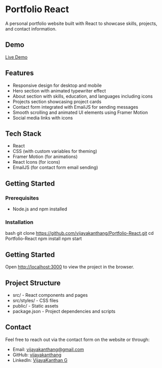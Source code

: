 # Portfolio React

A personal portfolio website built with React to showcase skills, projects, and contact information.

## Demo

[Live Demo](https://your-portfolio-url.vercel.app)

## Features

- Responsive design for desktop and mobile
- Hero section with animated typewriter effect
- About section with skills, education, and languages including icons
- Projects section showcasing project cards
- Contact form integrated with EmailJS for sending messages
- Smooth scrolling and animated UI elements using Framer Motion
- Social media links with icons

## Tech Stack

- React
- CSS (with custom variables for theming)
- Framer Motion (for animations)
- React Icons (for icons)
- EmailJS (for contact form email sending)

## Getting Started

### Prerequisites

- Node.js and npm installed

### Installation

bash
git clone https://github.com/vijayakanthang/Portfolio-React.git
cd Portfolio-React
npm install
npm start

## Getting Started

Open [http://localhost:3000](http://localhost:3000) to view the project in the browser.

## Project Structure

- src/ - React components and pages
- src/styles/ - CSS files
- public/ - Static assets
- package.json - Project dependencies and scripts

## Contact

Feel free to reach out via the contact form on the website or through:

- Email: vijayakanthang@gmail.com
- GitHub: [vijayakanthang](https://github.com/vijayakanthang)
- LinkedIn: [VijayaKanthan G](https://linkedin.com/in/vijayakanthang)
